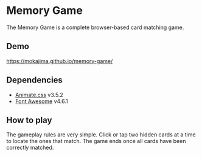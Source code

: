 # Memory Game

The Memory Game is a complete browser-based card matching game.

## Demo

https://mokajima.github.io/memory-game/

## Dependencies

- [Animate.css](https://github.com/daneden/animate.css) v3.5.2
- [Font Awesome](https://fontawesome.com/) v4.6.1

## How to play

The gameplay rules are very simple. Click or tap two hidden cards at a time to locate the ones that match. The game ends once all cards have been correctly matched.
